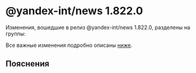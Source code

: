 # @yandex-int/news 1.822.0

<!-- ЧЕЛОВЕЧЕСКОЕ ВСТУПЛЕНИЕ -->

Изменения, вошедшие в релиз @yandex-int/news 1.822.0, разделены на группы:

Все важные изменения подробно описаны [ниже](#Пояснения).

## Пояснения


